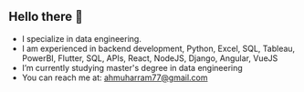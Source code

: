 ## Hello there 👋

- I specialize in data engineering.
- I am experienced in backend development, Python, Excel,  SQL, Tableau, PowerBI,  Flutter, SQL, APIs, React,  NodeJS, Django, Angular, VueJS
- I’m currently studying master's degree in data engineering
- You can reach me at: ahmuharram77@gmail.com
